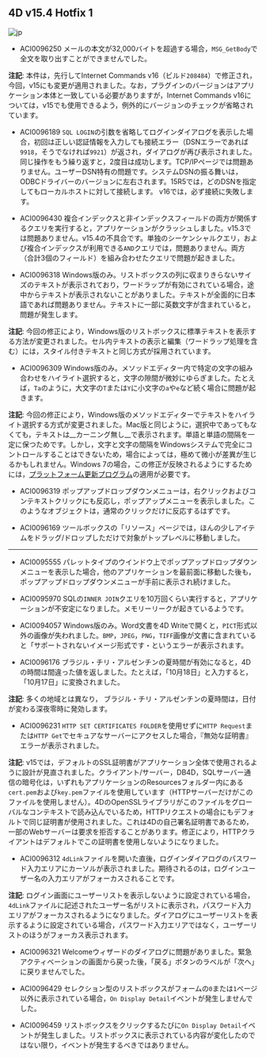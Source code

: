 4D v15.4 Hotfix 1
---

![jp](https://cloud.githubusercontent.com/assets/10509075/16182979/016305e0-36e7-11e6-816b-2335cc6f0abb.png)

* ACI0096250 メールの本文が32,000バイトを超過する場合，``MSG_GetBody``で全文を取り出すことができませんでした。

**注記**: 本件は，先行してInternet Commands v16（ビルド``208484``）で修正され，今回，v15にも変更が適用されました。なお，プラグインのバージョンはアプリケーション本体と一致している必要がありますが，Internet Commands v16については，v15でも使用できるよう，例外的にバージョンのチェックが省略されています。

* ACI0096189 ``SQL LOGIN``の引数を省略してログインダイアログを表示した場合，初回は正しい認証情報を入力しても接続エラー（DSNエラーであれば``9918``，そうでなければ``9921``）が返され，ダイアログが再び表示されました。同じ操作をもう繰り返すと，2度目は成功します。TCP/IPページでは問題ありません。ユーザーDSN特有の問題です。システムDSNの振る舞いは，ODBCドライバーのバージョンに左右されます。15R5では，どのDSNを指定してもローカルホストに対して接続します。 v16では，必ず接続に失敗します。

* ACI0096430 複合インデックスと非インデックスフィールドの両方が関係するクエリを実行すると，アプリケーションがクラッシュしました。v15.3では問題ありません。v15.4の不具合です。単独のシーケンシャルクエリ，および複合インデックスが利用できる``AND``クエリでは，問題ありません。両方（合計3個のフィールド）を組み合わせたクエリで問題が起きました。

* ACI0096318 Windows版のみ。リストボックスの列に収まりきらないサイズのテキストが表示されており，ワードラップが有効にされている場合，途中からテキストが表示されないことがありました。テキストが全面的に日本語であれば問題ありません。テキストに一部に英数文字が含まれていると，問題が発生します。

**注記**: 今回の修正により，Windows版のリストボックスに標準テキストを表示する方法が変更されました。セル内テキストの表示と編集（ワードラップ処理を含む）には，スタイル付きテキストと同じ方式が採用されています。

* ACI0096309 Windows版のみ。メソッドエディター内で特定の文字の組み合わせをハイライト選択すると，文字の隙間が微妙にゆらぎました。たとえば，``Ta``のように，大文字の``T``または``Y``に小文字の``a``や``e``など続く場合に問題が起きます。

**注記**: 今回の修正により，Windows版のメソッドエディターでテキストをハイライト選択する方式が変更されました。Mac版と同じように，選択中であってもなくても，テキストは__カーニング無し__で表示されます。単語と単語の間隔を一定に保つためです。しかし，文字と文字の間隔をWindowsシステムで完全にコントロールすることはできないため，場合によっては，極めて微小が差異が生じるかもしれません。Windows 7の場合，この修正が反映されるようにするためには，[プラットフォーム更新プログラム](https://www.microsoft.com/ja-jp/download/details.aspx?id=36805)の適用が必要です。

* ACI0096319 ポップアップドロップダウンメニューは，右クリックおよびコンテキストクリックにも反応し，ポップアップメニューを表示しました。このようなオブジェクトは，通常のクリックだけに反応するはずです。

* ACI0096169 ツールボックスの「リソース」ページでは，ほんの少しアイテムをドラッグ/ドロップしただけで対象がトップレベルに移動しました。

---

* ACI0095555 パレットタイプのウインドウ上でポップアップドロップダウンメニューを表示した場合，他のアプリケーションを最前面に移動した後も，ポップアップドロップダウンメニューが手前に表示され続けました。

* ACI0095970 SQLの``INNER JOIN``クエリを10万回くらい実行すると，アプリケーションが不安定になりました。メモリーリークが起きているようです。

* ACI0094057 Windows版のみ。Word文書を4D Writeで開くと，``PICT``形式以外の画像が失われました。``BMP``，``JPEG``，``PNG``，``TIFF``画像が文書に含まれていると「サポートされないイメージ形式です・というエラーが表示されます。

* ACI0096176 ブラジル・チリ・アルゼンチンの夏時間が有効になると，4Dの時間は間違った値を返しました。たとえば，「10月18日」と入力すると，「10月17日」に変換されました。

**注記**: 多くの地域とは異なり， ブラジル・チリ・アルゼンチンの夏時間は，日付が変わる深夜零時に発効します。

* ACI0096231 ``HTTP SET CERTIFICATES FOLDER``を使用せずに``HTTP Request``または``HTTP Get``でセキュアなサーバーにアクセスした場合，『無効な証明書』エラーが表示されました。

**注記**: v15では，デフォルトのSSL証明書がアプリケーション全体で使用されるように設計が見直されました。クライアント/サーバー，DB4D，SQLサーバー通信の暗号化は，いずれもアプリケーションのResourcesフォルダー内にある``cert.pem``および``key.pem``ファイルを使用しています（HTTPサーバーだけがこのファイルを使用しません）。4DのOpenSSLライブラリがこのファイルをグローバルなコンテキストで読み込んでいるため，HTTPリクエストの場合にもデフォルトで同じ証明書が使用されました。これは4Dの自己署名証明書であるため，一部のWebサーバーは要求を拒否することがあります。修正により，HTTPクライアントはデフォルトでこの証明書を使用しないようになりました。

* ACI0096312 ``4dLink``ファイルを開いた直後，ログインダイアログのパスワード入力エリアにカーソルが表示されました。期待されるのは，ログインユーザー名の入力エリアがフォーカスされることです。

**注記**: ログイン画面にユーザーリストを表示しないように設定されている場合，``4dLink``ファイルに記述されたユーザー名がリストに表示され，パスワード入力エリアがフォーカスされるようになりました。ダイアログにユーザーリストを表示するように設定されている場合，パスワード入力エリアではなく，ユーザーリストのほうがフォーカス表示されます。

* ACI0096321 Welcomeウィザードのダイアログに問題がありました。緊急アクティベーションの画面から戻った後，「戻る」ボタンのラベルが「次へ」に戻りませんでした。

* ACI0096429 セレクション型のリストボックスがフォームの``0``または``1``ページ以外に表示されている場合，``On Display Detail``イベントが発生しませんでした。

* ACI0096459 リストボックスをクリックするたびに``On Display Detail``イベントが発生しました。リストボックスに表示されている内容が変化したのではない限り，イベントが発生するべきではありません。
